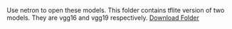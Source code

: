 Use netron to open these models. This folder contains tflite version of two models. They are vgg16 and vgg19 respectively.
[Download Folder](https://drive.google.com/drive/folders/1uTIRvOjXWWHB8AuPcRi97QeMBq0iD6Ap?usp=sharing)
